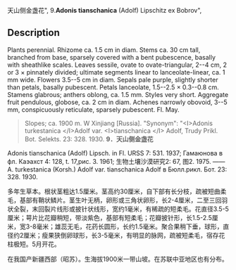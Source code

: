 天山侧金盏花",
9.**Adonis tianschanica** (Adolf) Lipschitz ex Bobrov",

## Description
Plants perennial. Rhizome ca. 1.5 cm in diam. Stems ca. 30 cm tall, branched from base, sparsely covered with a bent pubescence, basally with sheathlike scales. Leaves sessile, ovate to ovate-triangular, 2--4 cm, 2 or 3 × pinnately divided; ultimate segments linear to lanceolate-linear, ca. 1 mm wide. Flowers 3.5--5 cm in diam. Sepals pale purple, slightly shorter than petals, basally pubescent. Petals lanceolate, 1.5--2.5 × 0.3--0.8 cm. Stamens glabrous; anthers oblong, ca. 1.5 mm. Styles very short. Aggregate fruit pendulous, globose, ca. 2 cm in diam. Achenes narrowly obovoid, 3--5 mm, conspicuously reticulate, sparsely pubescent. Fl. May.

> Slopes; ca. 1900 m. W Xinjiang [Russia].
  "Synonym": "&lt;I&gt;Adonis turkestanica &lt;/I&gt;Adolf var. &lt;I&gt;tianschanica &lt;/I&gt; Adolf, Trudy Prikl. Bot. Selekts. 23: 328. 1930.
**9．天山侧金盏花**

Adonis tianschanica (Adolf) Lipsch. in Fl. URSS 7: 531. 1937; Гамаюнова в фл. Каэахст 4: 128, t. 17,рис. 3. 1961; 生物土壤沙漠研究2: 67, 图2. 1975. ——A. turkestanica (Korsh.) Adolf var. tianschanica Adolf в Бюлл.рикл. Бот. 23: 328. 1930.

多年生草本。根状茎粗达1.5厘米。茎高约30厘米，自下部有长分枝，疏被短曲柔毛，基部有鞘状鳞片。茎生叶无柄，卵形或三角状卵形，长2-4厘米，二至三回羽状全裂，末回裂片线形或披针状线形，宽约1毫米，有稀疏的短柔毛。花直径3.5-5厘米；萼片比花瓣稍短，带淡紫色，基部有短柔毛；花瓣披针形，长1.5-2.5厘米，宽3-8毫米；雄蕊无毛，花药长圆形，长约1.5毫米。聚合果稍下垂，球形，直径约2厘米；瘦果狭倒卵球形，长3-5毫米，有明显的脉网，疏被短柔毛，宿存花柱极短。5月开花。

在我国产新疆西部（昭苏）。生海拔1900米一带山坡。在苏联中亚地区也有分布。
